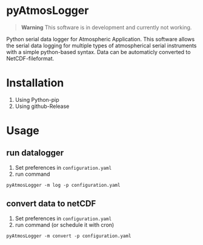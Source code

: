 # pyAtmosLogger
> **Warning**
> This software is in development and currently not working.

Python serial data logger for Atmospheric Application. This software allows the serial data logging for multiple types of atmospherical serial instruments with a simple python-based syntax. Data can be automaticly converted to NetCDF-fileformat.

# Installation
1. Using Python-pip
2. Using github-Release

# Usage
## run datalogger
1. Set preferences in `configuration.yaml`
2. run command
```
pyAtmosLogger -m log -p configuration.yaml
```
## convert data to netCDF
1. Set preferences in `configuration.yaml`
2. run command (or schedule it with cron)
```
pyAtmosLogger -m convert -p configuration.yaml
```
